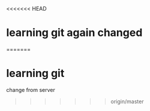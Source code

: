 <<<<<<< HEAD
# learning git again changed
=======
# learning git
change from server
>>>>>>> origin/master
